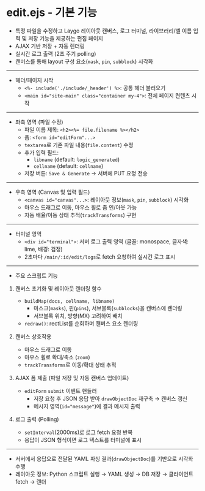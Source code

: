 # edit.ejs - 기본 기능

- 특정 파일을 수정하고 Laygo 레이아웃 캔버스, 로그 터미널, 라이브러리/셀 이름 입력 및 저장 기능을 제공하는 편집 페이지
- AJAX 기반 저장 + 자동 렌더링
- 실시간 로그 출력 (2초 주기 polling)
- 캔버스를 통해 layout 구성 요소(`mask`, `pin`, `subblock`) 시각화

---

- 헤더/페이지 시작
    + `<%- include('./include/_header') %>`: 공통 헤더 불러오기
    + `<main id="site-main" class="container my-4">`: 전체 페이지 컨텐츠 시작

---

- 좌측 영역 (파일 수정)
    + 파일 이름 제목: `<h2><%= file.filename %></h2>`
    + 폼: `<form id="editForm"...>`
    + `textarea`로 기존 파일 내용(`file.content`) 수정
    + 추가 입력 필드:
        + `libname` (default: `logic_generated`)
        + `cellname` (default: `cellname`)
    + 저장 버튼: `Save & Generate` → 서버에 PUT 요청 전송

---
- 우측 영역 (Canvas 및 입력 필드)
    + `<canvas id="canvas"...>`:
  레이아웃 정보(`mask`, `pin`, `subblock`) 시각화
    + 마우스 드래그로 이동, 마우스 휠로 줌 인/아웃 가능
    + 자동 배율/이동 상태 추적(`trackTransforms`) 구현

---

- 터미널 영역
    + `<div id="terminal">`:
  서버 로그 출력 영역 (글꼴: monospace, 글자색: lime, 배경: 검정)
    + 2초마다 `/main/:id/edit/logs`로 fetch 요청하여 실시간 로그 표시

---

- 주요 스크립트 기능
1. 캔버스 초기화 및 레이아웃 렌더링 함수
    + `buildMap(docs, cellname, libname)`
        + 마스크(`masks`), 핀(`pins`), 서브블록(`subblocks`)을 캔버스에 렌더링
        + 서브블록 위치, 방향(MX) 고려하여 배치
    + `redraw()`: rectList를 순회하며 캔버스 요소 렌더링

2. 캔버스 상호작용
    + 마우스 드래그로 이동
    + 마우스 휠로 확대/축소 (`zoom`)
    + `trackTransforms`로 이동/확대 상태 추적

3. AJAX 폼 제출 (파일 저장 및 자동 캔버스 업데이트)
    + `editForm` `submit` 이벤트 핸들러
        + 저장 요청 후 JSON 응답 받아 `drawObjectDoc` 재구축 → 캔버스 갱신
        + 메시지 영역(`id="message"`)에 결과 메시지 출력

4. 로그 출력 (Polling)
    + `setInterval`(2000ms)로 로그 fetch 요청 반복
    + 응답이 JSON 형식이면 로그 텍스트를 터미널에 표시

---

- 서버에서 응답으로 전달된 YAML 파싱 결과(`drawObjectDoc`)를 기반으로 시각화 수행
- 레이아웃 정보: Python 스크립트 실행 → YAML 생성 → DB 저장 → 클라이언트 fetch → 렌더